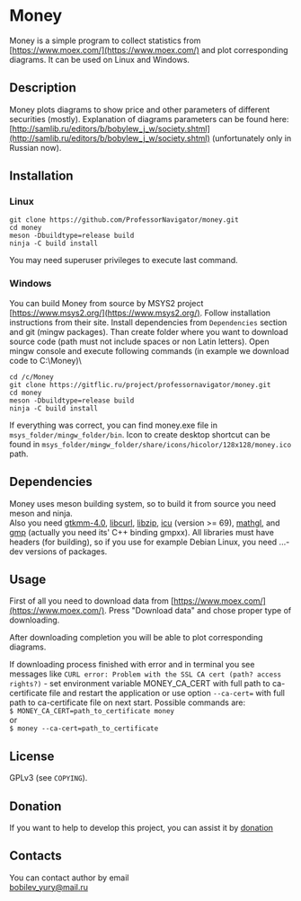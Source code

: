 # Money
Money is a simple program to collect statistics from [https://www.moex.com/](https://www.moex.com/) and plot corresponding diagrams. It can be used on Linux and Windows.

## Description

Money plots diagrams to show price and other parameters of different securities (mostly). Explanation of diagrams parameters can be found here: [http://samlib.ru/editors/b/bobylew_j_w/society.shtml](http://samlib.ru/editors/b/bobylew_j_w/society.shtml) (unfortunately only in Russian now).

## Installation

### Linux

`git clone https://github.com/ProfessorNavigator/money.git`\
`cd money`\
`meson -Dbuildtype=release build`\
`ninja -C build install`

You may need superuser privileges to execute last command.

### Windows

You can build Money from source by MSYS2 project [https://www.msys2.org/](https://www.msys2.org/). Follow installation instructions from their site. Install dependencies from `Dependencies` section and git (mingw packages). Than create folder where you want to download source code (path must not include spaces or non Latin letters). Open mingw console and execute following commands (in example we download code to C:\Money)\

`cd /c/Money`\
`git clone https://gitflic.ru/project/professornavigator/money.git`\
`cd money`\
`meson -Dbuildtype=release build`\
`ninja -C build install`

If everything was correct, you can find money.exe file in `msys_folder/mingw_folder/bin`. Icon to create desktop shortcut can be found in `msys_folder/mingw_folder/share/icons/hicolor/128x128/money.ico` path.

## Dependencies

Money uses meson building system, so to build it from source you need meson and ninja.\
Also you need [gtkmm-4.0](http://www.gtkmm.org/), [libcurl](https://curl.se/libcurl/), [libzip](https://libzip.org/), [icu](https://icu.unicode.org/) (version >= 69), [mathgl](http://mathgl.sourceforge.net/), and [gmp](https://gmplib.org/) (actually you need its' C++ binding gmpxx). All libraries must have headers (for building), so if you use for example Debian Linux, you need ...-dev versions of packages.

## Usage

First of all you need to download data from [https://www.moex.com/](https://www.moex.com/). Press "Download data" and chose proper type of downloading.

After downloading completion you will be able to plot corresponding diagrams.

If downloading process finished with error and in terminal you see messages like `CURL error: Problem with the SSL CA cert (path? access rights?)` - set environment variable MONEY_CA_CERT  with full path to ca-certificate file and restart the application or use option `--ca-cert=` with full path to ca-certificate file on next start. Possible commands are:\
`$ MONEY_CA_CERT=path_to_certificate money`\
or\
`$ money --ca-cert=path_to_certificate`

## License

GPLv3 (see `COPYING`).

## Donation

If you want to help to develop this project, you can assist it by [donation](https://yoomoney.ru/to/4100117795409573)

## Contacts

You can contact author by email \
bobilev_yury@mail.ru